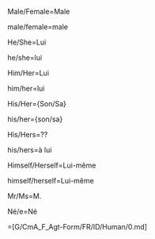 Male/Female=Male

male/female=male

He/She=Lui

he/she=lui

Him/Her=Lui

him/her=lui

His/Her={Son/Sa}

his/her={son/sa}

His/Hers=??

his/hers=à lui

Himself/Herself=Lui-même

himself/herself=Lui-même

Mr/Ms=M.

Né/e=Né

=[G/CmA_F_Agt-Form/FR/ID/Human/0.md]
